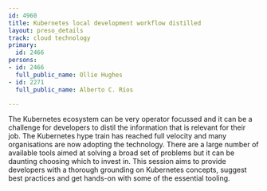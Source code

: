 ```yaml
---
id: 4960
title: Kubernetes local development workflow distilled
layout: preso_details
track: cloud technology
primary:
  id: 2466
persons:
- id: 2466
  full_public_name: Ollie Hughes
- id: 2271
  full_public_name: Alberto C. Ríos

---
```

The Kubernetes ecosystem can be very operator focussed and it can be a challenge for developers to distil the information that is relevant for their job. The Kubernetes hype train has reached full velocity and many organisations are now adopting the technology.  There are a large number of available tools aimed at solving a broad set of problems but it can be daunting choosing which to invest in. 
This session aims to provide developers with a thorough grounding on Kubernetes concepts, suggest best practices and get hands-on with some of the essential tooling.